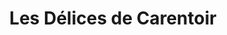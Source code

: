 ---
title: "Les Délices de Carentoir"
url: /carentoir/les-delices-de-carentoir/
shop: boulangerie
---